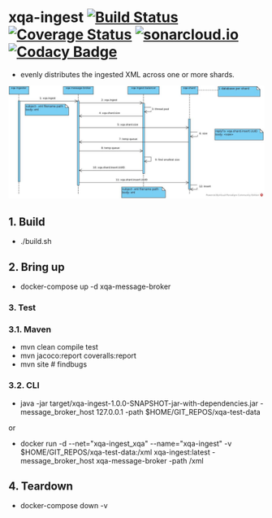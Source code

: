 # xqa-ingest [![Build Status](https://travis-ci.org/jameshnsears/xqa-ingest.svg?branch=master)](https://travis-ci.org/jameshnsears/xqa-ingest) [![Coverage Status](https://coveralls.io/repos/github/jameshnsears/xqa-ingest/badge.svg?branch=master)](https://coveralls.io/github/jameshnsears/xqa-ingest?branch=master) [![sonarcloud.io](https://sonarcloud.io/api/project_badges/measure?project=jameshnsears_xqa-ingest&metric=alert_status)](https://sonarcloud.io/dashboard?id=jameshnsears_xqa-ingest) [![Codacy Badge](https://api.codacy.com/project/badge/Grade/88d0edcfaaf14b4f987c8f1e1fedfbe9)](https://www.codacy.com/app/jameshnsears/xqa-ingest?utm_source=github.com&amp;utm_medium=referral&amp;utm_content=jameshnsears/xqa-ingest&amp;utm_campaign=Badge_Grade)
* evenly distributes the ingested XML across one or more shards.

![High Level Design](https://github.com/jameshnsears/xqa-documentation/blob/master/uml/ingest-balancer-sequence-diagram.jpg)

## 1. Build
* ./build.sh

## 2. Bring up
* docker-compose up -d xqa-message-broker

### 3. Test

### 3.1. Maven
* mvn clean compile test
* mvn jacoco:report coveralls:report
* mvn site  # findbugs

### 3.2. CLI
* java -jar target/xqa-ingest-1.0.0-SNAPSHOT-jar-with-dependencies.jar -message_broker_host 127.0.0.1 -path $HOME/GIT_REPOS/xqa-test-data

or

* docker run -d --net="xqa-ingest_xqa" --name="xqa-ingest" -v $HOME/GIT_REPOS/xqa-test-data:/xml xqa-ingest:latest -message_broker_host xqa-message-broker -path /xml

## 4. Teardown
* docker-compose down -v
